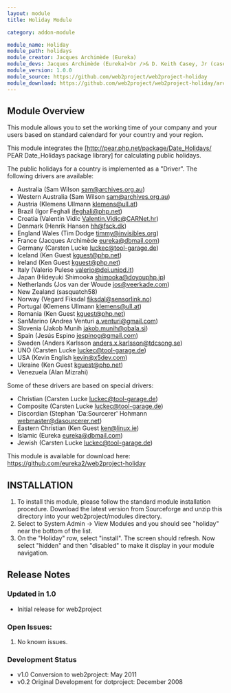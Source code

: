 ```yaml
---
layout: module
title: Holiday Module

category: addon-module

module_name: Holiday
module_path: holidays
module_creator: Jacques Archimède (Eureka)
module_devs: Jacques Archimède (Eureka)<br />& D. Keith Casey, Jr (caseysoftware)
module_version: 1.0.0
module_source: https://github.com/web2project/web2project-holiday
module_download: https://github.com/web2project/web2project-holiday/archive/master.zip
---
```


## Module Overview

This module allows you to set the working time of your company and your users based on standard calendard for your country and your region.

This module integrates the [http://pear.php.net/package/Date_Holidays/ PEAR Date_Holidays package library] for calculating public holidays.

The public holidays for a country is implemented as a "Driver". The following drivers are available:

* Australia (Sam Wilson <sam@archives.org.au>)
* Western Australia (Sam Wilson <sam@archives.org.au>)
* Austria (Klemens Ullmann <klemens@ull.at>)
* Brazil (Igor Feghali <ifeghali@php.net>)
* Croatia (Valentin Vidic <Valentin.Vidic@CARNet.hr>)
* Denmark (Henrik Hansen <hh@fsck.dk>)
* England Wales (Tim Dodge <timmy@invisibles.org>)
* France (Jacques Archimède <eureka@dbmail.com>)
* Germany (Carsten Lucke <luckec@tool-garage.de>)
* Iceland (Ken Guest <kguest@php.net>)
* Ireland (Ken Guest <kguest@php.net>)
* Italy (Valerio Pulese <valerio@dei.unipd.it>)
* Japan (Hideyuki Shimooka <shimooka@doyouphp.jp>)
* Netherlands (Jos van der Woude <jos@veerkade.com>)
* New Zealand (sasquatch58)
* Norway (Vegard Fiksdal <fiksdal@sensorlink.no>)
* Portugal (Klemens Ullmann <klemens@ull.at>)
* Romania (Ken Guest <kguest@php.net>)
* SanMarino (Andrea Venturi <a.venturi@gmail.com>)
* Slovenia (Jakob Munih <jakob.munih@obala.si>)
* Spain (Jesús Espino <jespinog@gmail.com>)
* Sweden (Anders Karlsson <anders.x.karlsson@tdcsong.se>)
* UNO (Carsten Lucke <luckec@tool-garage.de>)
* USA (Kevin English <kevin@x5dev.com>)
* Ukraine (Ken Guest <kguest@php.net>)
* Venezuela (Alan Mizrahi)

Some of these drivers are based on special drivers:

* Christian (Carsten Lucke <luckec@tool-garage.de>)
* Composite (Carsten Lucke <luckec@tool-garage.de>)
* Discordian (Stephan 'Da:Sourcerer' Hohmann <webmaster@dasourcerer.net>)
* Eastern Christian (Ken Guest <ken@linux.ie>)
* Islamic (Eureka <eureka@dbmail.com>)
* Jewish (Carsten Lucke <luckec@tool-garage.de>)

This module is available for download here: https://github.com/eureka2/web2project-holiday

## INSTALLATION

1. To install this module, please follow the standard module installation procedure. Download the latest version from Sourceforge and unzip this directory into your web2project/modules directory.
1. Select to System Admin -> View Modules and you should see "holiday" near the bottom of the list.
1. On the "Holiday" row, select "install". The screen should refresh. Now select "hidden" and then "disabled" to make it display in your module navigation.

## Release Notes

### Updated in 1.0

*  Initial release for web2project

### Open Issues:

1.  No known issues.

### Development Status

*  v1.0 Conversion to web2project: May 2011
*  v0.2 Original Development for dotproject: December 2008
